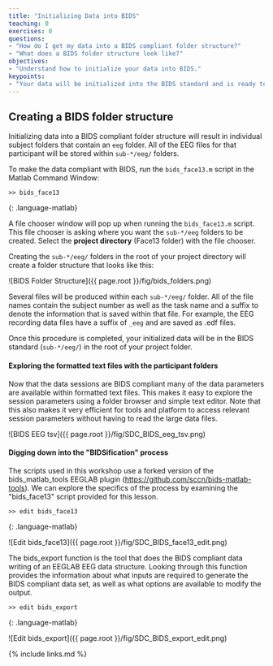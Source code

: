 ```yaml
---
title: "Initializing Data into BIDS"
teaching: 0
exercises: 0
questions:
- "How do I get my data into a BIDS compliant folder structure?"
- "What does a BIDS folder structure look like?"
objectives:
- "Understand how to initialize your data into BIDS."
keypoints:
- "Your data will be initialized into the BIDS standard and is ready to be submitted to the EEG-IP-L pipeline"
---
```


## Creating a BIDS folder structure 

Initializing data into a BIDS compliant folder structure will result in individual subject folders that contain an `eeg` folder.  All of the EEG files for that participant will be stored within `sub-*/eeg/` folders. 

To make the data compliant with BIDS, run the `bids_face13.m` script in the Matlab Command Window:

~~~
>> bids_face13
~~~
{: .language-matlab}

A file chooser window will pop up when running the `bids_face13.m` script. This file chooser is asking where you want the `sub-*/eeg` folders to be created. Select the **project directory** (Face13 folder) with the file chooser. 

Creating the `sub-*/eeg/` folders in the root of your project directory will create a folder structure that looks like this:
    
![BIDS Folder Structure]({{ page.root }}/fig/bids_folders.png)

Several files will be produced within each `sub-*/eeg/` folder. All of the file names contain the subject number as well as the task name and a suffix to denote the information that is saved within that file. For example, the EEG recording data files have a suffix of `_eeg` and are saved as .edf files. 

Once this procedure is completed, your initialized data will be in the BIDS standard (`sub-*/eeg/`) in the root of your project folder. 

#### **Exploring the formatted text files with the participant folders**

Now that the data sessions are BIDS compliant many of the data parameters are available within formatted text files. This makes it easy to explore the session parameters using a folder browser and simple text editor. Note that this also makes it very efficient for tools and platform to access relevant session parameters without having to read the large data files.

![BIDS EEG tsv]({{ page.root }}/fig/SDC_BIDS_eeg_tsv.png)

#### **Digging down into the "BIDSification" process**

The scripts used in this workshop use a forked version of the bids_matlab_tools EEGLAB plugin (https://github.com/sccn/bids-matlab-tools). We can explore the specifics of the process by examining the "bids_face13" script provided for this lesson.

~~~
>> edit bids_face13
~~~
{: .language-matlab}

![Edit bids_face13]({{ page.root }}/fig/SDC_BIDS_face13_edit.png)

The bids_export function is the tool that does the BIDS compliant data writing of an EEGLAB EEG data structure. Looking through this function provides the information about what inputs are required to generate the BIDS compliant data set, as well as what options are available to modify the output.

~~~
>> edit bids_export
~~~
{: .language-matlab}

![Edit bids_export]({{ page.root }}/fig/SDC_BIDS_export_edit.png)

{% include links.md %}

